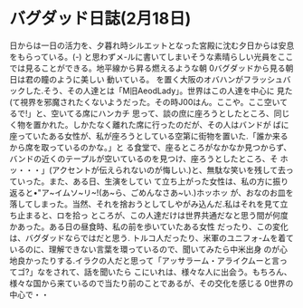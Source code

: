 # バグダッド日誌(2月18日)

日からは一日の活力を、夕暮れ時シルエットとなった宮殿に沈む夕日からは安息をもらっている。(-)
と思わずメ-ルに書いてしまいそうな素晴らしい光員をここでは見ることができる。地平線から昇る燃えるような朝
0バグダッドから見る朝日は君の瞳のように美しい
動いている。
を置く大阪のオバハンがフラッシュバックした.そう、その人達とは「M旧AeodLady」。世界はこの人達を中心に
見た(て視界を邪魔されたくないようだった。その時J00はん。ここや。ここ空いてるで!」と、空いてる席にハンカチ
思って、談の庶に座ろうとしたところ、同じく物を置かれた。しかたなく離れた席に行ったのだが、その人はバンドが
ばに座っていたある女性が、私が座ろうとしている空第に街物を置いた.「誰か来るから席を取っているのかな。」と
る食堂で、座るところがなかなか見つからず、バンドの近くのテープルが空いているのを見つけ、座ろうとしたところ、そ
ホッ・・・」(アクセントが伝えられないのが悔しい.)と、無駄な笑いを残して去っていった。また、ある日、生演をしてい
て立ち上がった女性は、私の方に振り返ると•"ア~イムソ~リ~!(あ~ら、ごめんなさあ~い.)ホッホッ
が、おなのお皿を落してしまった。当然、それを捨おうとしてしやがみ込んだ.私はそれを見て立ち止まると、ロを拾っ
ところが、この人達だけは世界共通だなと思う間が何度かあった。ある日の昼食時、私の前を歩いていたある女性
だったり、この変化は、バグダッドならではだと思う.
トルコ人だったり、米軍のユニフォ-ムを着ているのに、理解できない言葉を環っているので、聞いてみたら中米出身
のが心地良かったりする.イラクの人だと思って「アッサラーム・アライクムーと言ってゴ?」なをされて、話を聞いたら
こにいれは、様々な人に出会う。もちろん、様々な国から来ているので当たり前のことであるが、その交化を感じる
0世界の中心で・・
